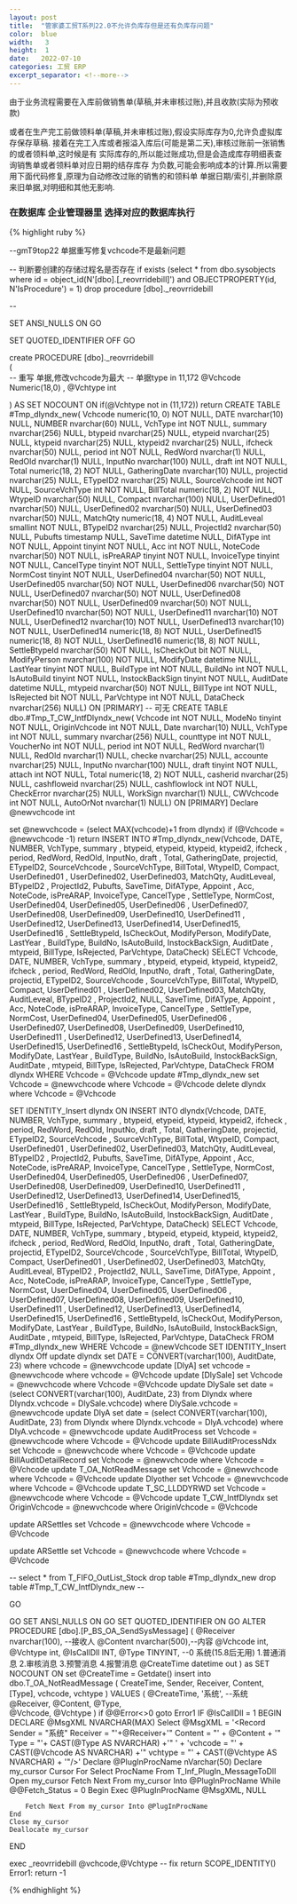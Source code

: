 ```yaml
---
layout: post
title:  "管家婆工贸T系列22.0不允许负库存但是还有负库存问题"
color:  blue
width:   3
height:  1
date:   2022-07-10
categories: 工贸 ERP
excerpt_separator: <!--more-->
---
```

由于业务流程需要在入库前做销售单(草稿,并未审核过账),并且收款(实际为预收款)
<!--more-->
或者在生产完工前做领料单(草稿,并未审核过账),假设实际库存为0,允许负虚拟库存保存草稿.
接着在完工入库或者报溢入库后(可能是第二天),审核过账前一张销售的或者领料单,这时候是有
实际库存的,所以能过账成功,但是会造成库存明细表查询销售单或者领料单对应日期的结存库存
为负数,可能会影响成本的计算.所以需要用下面代码修复,原理为自动修改过账的销售的和领料单
单据日期/索引,并删除原来旧单据,对明细和其他无影响.
### 在数据库 企业管理器里 选择对应的数据库执行

{% highlight ruby %}

--gmT9top22 单据重写修复vchcode不是最新问题

-- 判断要创建的存储过程名是否存在
if exists (select * from dbo.sysobjects where id = object_id(N'[dbo].[_reovrridebill]') and OBJECTPROPERTY(id, N'IsProcedure') = 1) drop procedure [dbo]._reovrridebill

 
--
 
 

 
SET ANSI_NULLS ON
GO

SET QUOTED_IDENTIFIER OFF
GO

create  PROCEDURE [dbo]._reovrridebill  
(  
	-- 重写 单据,修改vchcode为最大
	-- 单据type in 11,172
	@Vchcode Numeric(18,0) 
	,
	@Vchtype	int
	

)
AS 
	SET NOCOUNT ON
	if(@Vchtype not in (11,172))
	return
	CREATE TABLE #Tmp_dlyndx_new( Vchcode numeric(10, 0) NOT NULL, DATE nvarchar(10) NULL, NUMBER nvarchar(60) NULL, VchType int NOT NULL, summary nvarchar(256) NULL, btypeid nvarchar(25) NULL, etypeid nvarchar(25) NULL, ktypeid nvarchar(25) NULL, ktypeid2 nvarchar(25) NULL, ifcheck nvarchar(50) NULL, period int NOT NULL, RedWord nvarchar(1) NULL, RedOld nvarchar(1) NULL, InputNo nvarchar(100) NULL, draft int NOT NULL, Total numeric(18, 2) NOT NULL, GatheringDate nvarchar(10) NULL, projectid nvarchar(25) NULL, ETypeID2 nvarchar(25) NULL, SourceVchcode int NOT NULL, SourceVchType int NOT NULL, BillTotal numeric(18, 2) NOT NULL, WtypeID nvarchar(50) NULL, Compact nvarchar(100) NULL, UserDefined01 nvarchar(50) NULL, UserDefined02 nvarchar(50) NULL, UserDefined03 nvarchar(50) NULL, MatchQty numeric(18, 4) NOT NULL, AuditLeveal smallint NOT NULL, BTypeID2 nvarchar(25) NULL, ProjectId2 nvarchar(50) NULL, Pubufts timestamp NULL, SaveTime datetime NULL, DifAType int NOT NULL, Appoint tinyint NOT NULL, Acc int NOT NULL, NoteCode nvarchar(50) NOT NULL, isPreARAP tinyint NOT NULL, InvoiceType tinyint NOT NULL, CancelType tinyint NOT NULL, SettleType tinyint NOT NULL, NormCost tinyint NOT NULL, UserDefined04 nvarchar(50) NOT NULL, UserDefined05 nvarchar(50) NOT NULL, UserDefined06 nvarchar(50) NOT NULL, UserDefined07 nvarchar(50) NOT NULL, UserDefined08 nvarchar(50) NOT NULL, UserDefined09 nvarchar(50) NOT NULL, UserDefined10 nvarchar(50) NOT NULL, UserDefined11 nvarchar(10) NOT NULL, UserDefined12 nvarchar(10) NOT NULL, UserDefined13 nvarchar(10) NOT NULL, UserDefined14 numeric(18, 8) NOT NULL, UserDefined15 numeric(18, 8) NOT NULL, UserDefined16 numeric(18, 8) NOT NULL, SettleBtypeId nvarchar(50) NOT NULL, IsCheckOut bit NOT NULL, ModifyPerson nvarchar(100) NOT NULL, ModifyDate datetime NULL, LastYear tinyint NOT NULL, BuildType int NOT NULL, BuildNo int NOT NULL, IsAutoBuild tinyint NOT NULL, InstockBackSign tinyint NOT NULL, AuditDate datetime NULL, mtypeid nvarchar(50) NOT NULL, BillType int NOT NULL, IsRejected bit NOT NULL, ParVchtype int NOT NULL, DataCheck nvarchar(256) NULL) ON [PRIMARY]
-- 可无
CREATE TABLE dbo.#Tmp_T_CW_IntfDlyndx_new( Vchcode int NOT NULL, ModeNo tinyint NOT NULL, OriginVchcode int NOT NULL, Date nvarchar(10) NULL, VchType int NOT NULL, summary nvarchar(256) NULL, counttype int NOT NULL, VoucherNo int NOT NULL, period int NOT NULL, RedWord nvarchar(1) NULL, RedOld nvarchar(1) NULL, checke nvarchar(25) NULL, accounte nvarchar(25) NULL, InputNo nvarchar(100) NULL, draft tinyint NOT NULL, attach int NOT NULL, Total numeric(18, 2) NOT NULL, casherid nvarchar(25) NULL, cashfloweid nvarchar(25) NULL, cashflowlock int NOT NULL, CheckError nvarchar(25) NULL, WorkSign nvarchar(1) NULL, CWVchcode int NOT NULL, AutoOrNot nvarchar(1) NULL) ON [PRIMARY] 
	Declare @newvchcode int
  


set @newvchcode = (select MAX(vchcode)+1 from dlyndx)
if (@Vchcode = @newvchcode -1)
return
INSERT INTO #Tmp_dlyndx_new(Vchcode, DATE, NUMBER, VchType, summary , btypeid, etypeid, ktypeid, ktypeid2, ifcheck , period, RedWord, RedOld, InputNo, draft , Total, GatheringDate, projectid, ETypeID2, SourceVchcode , SourceVchType, BillTotal, WtypeID, Compact, UserDefined01 , UserDefined02, UserDefined03, MatchQty, AuditLeveal, BTypeID2 , ProjectId2, Pubufts, SaveTime, DifAType, Appoint , Acc, NoteCode, isPreARAP, InvoiceType, CancelType , SettleType, NormCost, UserDefined04, UserDefined05, UserDefined06 , UserDefined07, UserDefined08, UserDefined09, UserDefined10, UserDefined11 , UserDefined12, UserDefined13, UserDefined14, UserDefined15, UserDefined16 , SettleBtypeId, IsCheckOut, ModifyPerson, ModifyDate, LastYear , BuildType, BuildNo, IsAutoBuild, InstockBackSign, AuditDate , mtypeid, BillType, IsRejected, ParVchtype, DataCheck) SELECT Vchcode, DATE, NUMBER, VchType, summary , btypeid, etypeid, ktypeid, ktypeid2, ifcheck , period, RedWord, RedOld, InputNo, draft , Total, GatheringDate, projectid, ETypeID2, SourceVchcode , SourceVchType, BillTotal, WtypeID, Compact, UserDefined01 , UserDefined02, UserDefined03, MatchQty, AuditLeveal, BTypeID2 , ProjectId2, NULL, SaveTime, DifAType, Appoint , Acc, NoteCode, isPreARAP, InvoiceType, CancelType , SettleType, NormCost, UserDefined04, UserDefined05, UserDefined06 , UserDefined07, UserDefined08, UserDefined09, UserDefined10, UserDefined11 , UserDefined12, UserDefined13, UserDefined14, UserDefined15, UserDefined16 , SettleBtypeId, IsCheckOut, ModifyPerson, ModifyDate, LastYear , BuildType, BuildNo, IsAutoBuild, InstockBackSign, AuditDate , mtypeid, BillType, IsRejected, ParVchtype, DataCheck FROM dlyndx WHERE Vchcode = @Vchcode
update #Tmp_dlyndx_new set Vchcode = @newvchcode where Vchcode = @Vchcode
delete dlyndx where Vchcode = @Vchcode 



SET IDENTITY_Insert dlyndx ON 
INSERT INTO dlyndx(Vchcode, DATE, NUMBER, VchType, summary , btypeid, etypeid, ktypeid, ktypeid2, ifcheck , period, RedWord, RedOld, InputNo, draft , Total, GatheringDate, projectid, ETypeID2, SourceVchcode , SourceVchType, BillTotal, WtypeID, Compact, UserDefined01 , UserDefined02, UserDefined03, MatchQty, AuditLeveal, BTypeID2 , ProjectId2, Pubufts, SaveTime, DifAType, Appoint , Acc, NoteCode, isPreARAP, InvoiceType, CancelType , SettleType, NormCost, UserDefined04, UserDefined05, UserDefined06 , UserDefined07, UserDefined08, UserDefined09, UserDefined10, UserDefined11 , UserDefined12, UserDefined13, UserDefined14, UserDefined15, UserDefined16 , SettleBtypeId, IsCheckOut, ModifyPerson, ModifyDate, LastYear , BuildType, BuildNo, IsAutoBuild, InstockBackSign, AuditDate , mtypeid, BillType, IsRejected, ParVchtype, DataCheck) SELECT Vchcode, DATE, NUMBER, VchType, summary , btypeid, etypeid, ktypeid, ktypeid2, ifcheck , period, RedWord, RedOld, InputNo, draft , Total, GatheringDate, projectid, ETypeID2, SourceVchcode , SourceVchType, BillTotal, WtypeID, Compact, UserDefined01 , UserDefined02, UserDefined03, MatchQty, AuditLeveal, BTypeID2 , ProjectId2, NULL, SaveTime, DifAType, Appoint , Acc, NoteCode, isPreARAP, InvoiceType, CancelType , SettleType, NormCost, UserDefined04, UserDefined05, UserDefined06 , UserDefined07, UserDefined08, UserDefined09, UserDefined10, UserDefined11 , UserDefined12, UserDefined13, UserDefined14, UserDefined15, UserDefined16 , SettleBtypeId, IsCheckOut, ModifyPerson, ModifyDate, LastYear , BuildType, BuildNo, IsAutoBuild, InstockBackSign, AuditDate , mtypeid, BillType, IsRejected, ParVchtype, DataCheck FROM #Tmp_dlyndx_new WHERE Vchcode = @newVchcode
SET IDENTITY_Insert dlyndx Off
update dlyndx set DATE = CONVERT(varchar(100), AuditDate, 23) where vchcode = @newvchcode
update [DlyA] set vchcode = @newvchcode where vchcode = @Vchcode
update [DlySale] set Vchcode = @newvchcode where Vchcode =@Vchcode
update DlySale set date = (select CONVERT(varchar(100), AuditDate, 23) from Dlyndx where Dlyndx.vchcode = DlySale.vchcode) where DlySale.vchcode = @newvchcode
update DlyA set date = (select CONVERT(varchar(100), AuditDate, 23) from Dlyndx where Dlyndx.vchcode = DlyA.vchcode) where DlyA.vchcode = @newvchcode
update AuditProcess set Vchcode = @newvchcode where Vchcode = @Vchcode
update BillAuditProcessNdx set Vchcode = @newvchcode where Vchcode = @Vchcode
update BillAuditDetailRecord set Vchcode = @newvchcode where Vchcode = @Vchcode
update T_OA_NotReadMessage set Vchcode = @newvchcode where Vchcode = @Vchcode
update Dlyother set Vchcode = @newvchcode where Vchcode = @Vchcode
update T_SC_LLDDYRWD set Vchcode = @newvchcode where Vchcode = @Vchcode
update T_CW_IntfDlyndx set OriginVchcode = @newvchcode where OriginVchcode = @Vchcode

update ARSettles set Vchcode = @newvchcode where Vchcode = @Vchcode

update ARSettle set Vchcode = @newvchcode where Vchcode = @Vchcode

 -- select * from T_FIFO_OutList_Stock
drop table #Tmp_dlyndx_new
drop table #Tmp_T_CW_IntfDlyndx_new --
 
GO








GO
 SET ANSI_NULLS ON
GO
SET QUOTED_IDENTIFIER ON
GO
ALTER PROCEDURE [dbo].[P_BS_OA_SendSysMessage]
(
	@Receiver	nvarchar(100), --接收人
	@Content	nvarchar(500),--内容
	@Vchcode	int,			
	@Vchtype	int,
	@IsCallDll	INT,
	@Type	    TINYINT, --0 系统(15.8后无用)  1.普通消息  2.审核消息  3.预警消息  4.报警消息
	@CreateTime	datetime out
)  as
  SET NOCOUNT ON
set @CreateTime = Getdate()
insert into dbo.T_OA_NotReadMessage (
	CreateTime,
	Sender,
	Receiver,
	Content,
	[Type],	
	vchcode,
	vchtype
) VALUES ( 
	@CreateTime,
	'系统', --系统
	@Receiver,
	@Content,
	@Type,	 
	@Vchcode,
	@Vchtype ) 
if @@Error<>0 goto Error1
IF @IsCallDll = 1
BEGIN
	DECLARE @MsgXML  NVARCHAR(MAX)
		Select @MsgXML = '<Root><Record Sender = "系统" Receiver = "'+@Receiver+'" Content = "' + @Content + '" Type = "'+ CAST(@Type AS NVARCHAR) +'" ' +
				'vchcode = "' + CAST(@Vchcode AS NVARCHAR) +'" vchtype = "' + CAST(@Vchtype AS NVARCHAR) + '"/></Root>'
	Declare @PlugInProcName nVarchar(50)
	Declare my_cursor Cursor For Select ProcName From T_Inf_PlugIn_MessageToDll
	Open my_cursor
	Fetch Next From my_cursor Into @PlugInProcName
	While @@Fetch_Status = 0
	Begin
		Exec @PlugInProcName @MsgXML, NULL
		
		Fetch Next From my_cursor Into @PlugInProcName
	End
	Close my_cursor
	Deallocate my_cursor	
END

exec _reovrridebill @vchcode,@Vchtype -- fix
return SCOPE_IDENTITY()
Error1:
	return -1

{% endhighlight %}


